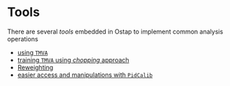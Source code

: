 # Tools 

There are several _tools_ embedded in Ostap to implement common analysis operations  
   * [using `TMVA`](.//tools/tmva.md) 
   * [training `TMVA`  using _chopping_ approach](tools/chopping.md) 
   * [Reweighting](../tools/reweighting.md) 
   * [easier access and manipulations with `PidCalib`](../tools/pidcalib.md) 
